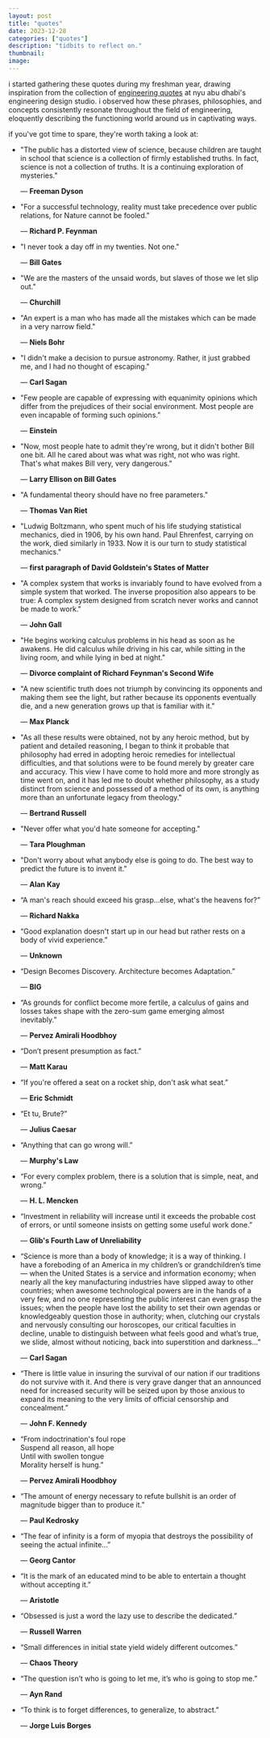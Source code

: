 ```yaml
---
layout: post
title: "quotes"
date: 2023-12-28
categories: ["quotes"]
description: "tidbits to reflect on."
thumbnail: 
image: 
---
```


i started gathering these quotes during my freshman year, drawing inspiration from the collection of [engineering quotes](https://nyuad.io/en/resources/engineering-quotes) at nyu abu dhabi's engineering design studio. i observed how these phrases, philosophies, and concepts consistently resonate throughout the field of engineering, eloquently describing the functioning world around us in captivating ways.

if you've got time to spare, they're worth taking a look at:

- "The public has a distorted view of science, because children are taught in school that science is a collection of firmly established truths. In fact, science is not a collection of truths. It is a continuing exploration of mysteries."

  — **Freeman Dyson**

- "For a successful technology, reality must take precedence over public relations, for Nature cannot be fooled."

  — **Richard P. Feynman**
  
- "I never took a day off in my twenties. Not one."
  
  — **Bill Gates**

- "We are the masters of the unsaid words, but slaves of those we let slip out."
  
  — **Churchill**


- "An expert is a man who has made all the mistakes which can be made in a very narrow field."
  
  — **Niels Bohr**

- "I didn't make a decision to pursue astronomy. Rather, it just grabbed me, and I had no thought of escaping."
  
  — **Carl Sagan**

- "Few people are capable of expressing with equanimity opinions which differ from the prejudices of their social environment. Most people are even incapable of forming such opinions."
  
  — **Einstein**

- "Now, most people hate to admit they're wrong, but it didn't bother Bill one bit. All he cared about was what was right, not who was right. That's what makes Bill very, very dangerous."
  
  — **Larry Ellison on Bill Gates**

- "A fundamental theory should have no free parameters."
  
  — **Thomas Van Riet**

- "Ludwig Boltzmann, who spent much of his life studying statistical mechanics, died in 1906, by his own hand. Paul Ehrenfest, carrying on the work, died similarly in 1933. Now it is our turn to study statistical mechanics."
  
  — **first paragraph of David Goldstein's States of Matter**

- "A complex system that works is invariably found to have evolved from a simple system that worked. The inverse proposition also appears to be true: A complex system designed from scratch never works and cannot be made to work."

  — **John Gall**

- "He begins working calculus problems in his head as soon as he awakens. He did calculus while driving in his car, while sitting in the living room, and while lying in bed at night."
  
  — **Divorce complaint of Richard Feynman's Second Wife**

- "A new scientific truth does not triumph by convincing its opponents and making them see the light, but rather because its opponents eventually die, and a new generation grows up that is familiar with it."
  
  — **Max Planck**

- "As all these results were obtained, not by any heroic method, but by patient and detailed reasoning, I began to think it probable that philosophy had erred in adopting heroic remedies for intellectual difficulties, and that solutions were to be found merely by greater care and accuracy. This view I have come to hold more and more strongly as time went on, and it has led me to doubt whether philosophy, as a study distinct from science and possessed of a method of its own, is anything more than an unfortunate legacy from theology."
  
  — **Bertrand Russell**

- "Never offer what you'd hate someone for accepting."
  
  — **Tara Ploughman**

- "Don't worry about what anybody else is going to do. The best way to predict the future is to invent it."
  
  — **Alan Kay**

- “A man's reach should exceed his grasp...else, what's the heavens for?”
  
  — **Richard Nakka**

- “Good explanation doesn't start up in our head but rather rests on a body of vivid experience.”
  
  — **Unknown**

- “Design Becomes Discovery. Architecture becomes Adaptation.”
  
  — **BIG**

- “As grounds for conflict become more fertile, a calculus of gains and losses takes shape with the zero-sum game emerging almost inevitably.”
  
  — **Pervez Amirali Hoodbhoy**

- “Don’t present presumption as fact.”
  
  — **Matt Karau**

- “If you're offered a seat on a rocket ship, don't ask what seat.”
  
  — **Eric Schmidt**

- “Et tu, Brute?”
  
  — **Julius Caesar**

- “Anything that can go wrong will.”
  
  — **Murphy's Law**

- “For every complex problem, there is a solution that is simple, neat, and wrong.”
  
  — **H. L. Mencken**

- “Investment in reliability will increase until it exceeds the probable cost of errors, or until someone insists on getting some useful work done.”
  
  — **Glib's Fourth Law of Unreliability**

- “Science is more than a body of knowledge; it is a way of thinking. I have a foreboding of an America in my children’s or grandchildren’s time — when the United States is a service and information economy; when nearly all the key manufacturing industries have slipped away to other countries; when awesome technological powers are in the hands of a very few, and no one representing the public interest can even grasp the issues; when the people have lost the ability to set their own agendas or knowledgeably question those in authority; when, clutching our crystals and nervously consulting our horoscopes, our critical faculties in decline, unable to distinguish between what feels good and what’s true, we slide, almost without noticing, back into superstition and darkness...”
  
  — **Carl Sagan**

- “There is little value in insuring the survival of our nation if our traditions do not survive with it. And there is very grave danger that an announced need for increased security will be seized upon by those anxious to expand its meaning to the very limits of official censorship and concealment.”
  
  — **John F. Kennedy**

- “From indoctrination's foul rope  
  Suspend all reason, all hope  
  Until with swollen tongue  
  Morality herself is hung.”
  
  — **Pervez Amirali Hoodbhoy**

- “The amount of energy necessary to refute bullshit is an order of magnitude bigger than to produce it.”
  
  — **Paul Kedrosky**

- “The fear of infinity is a form of myopia that destroys the possibility of seeing the actual infinite...”
  
  — **Georg Cantor**

- “It is the mark of an educated mind to be able to entertain a thought without accepting it.”
  
  — **Aristotle**

- “Obsessed is just a word the lazy use to describe the dedicated.”
  
  — **Russell Warren**

- “Small differences in initial state yield widely different outcomes.”
  
  — **Chaos Theory**

- “The question isn’t who is going to let me, it’s who is going to stop me.”
  
  — **Ayn Rand**

- “To think is to forget differences, to generalize, to abstract.”

  — **Jorge Luis Borges**
